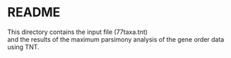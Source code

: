 # README

This directory contains the input file (77taxa.tnt)  
and the results of the maximum parsimony  analysis 
of the gene order data using TNT.


